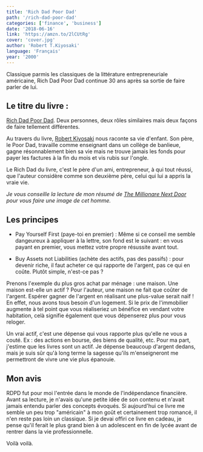 ```yaml
---
title: 'Rich Dad Poor Dad'
path: '/rich-dad-poor-dad'
categories: ['finance', 'business']
date: '2018-06-16'
link: 'https://amzn.to/2lCUtRg'
cover: 'cover.jpg'
author: 'Robert T.Kiyosaki'
language: 'Français'
year: '2000'
---
```


Classique parmis les classiques de la littérature entrepreneuriale américaine, Rich Dad Poor Dad continue 30 ans après sa sortie de faire parler de lui.

## Le titre du livre :

[Rich Dad Poor Dad](http://amazon.fr). Deux personnes, deux rôles similaires mais deux façons de faire tellement différentes.

Au travers du livre, [Robert Kiyosaki](https://fr.wikipedia.org/wiki/Robert_Kiyosaki) nous raconte sa vie d'enfant. Son père, le Poor Dad, travaille comme enseignant dans un collège de banlieue, gagne résonnablement bien sa vie mais ne trouve jamais les fonds pour payer les factures à la fin du mois et vis rubis sur l'ongle.

Le Rich Dad du livre, c'est le père d'un ami, entrepreneur, à qui tout réussi, que l'auteur considère comme son deuxième père, celui qui lui a appris la vraie vie.

*Je vous conseille la lecture de mon résumé de [The Millionare Next Door](/the-millionaire-next-door) pour vous faire une image de cet homme.*

## Les principes

- Pay Yourself First (paye-toi en premier) : Même si ce conseil me semble dangeureux à appliquer à la lettre, son fond est le suivant : en vous payant en premier, vous mettez votre propre résussite avant tout.


- Buy Assets not Liabilities (achète des actifs, pas des passifs) : pour devenir riche, il faut acheter ce qui rapporte de l'argent, pas ce qui en coûte. Plutôt simple, n'est-ce pas ?

Prenons l'exemple du plus gros achat par ménage : une maison. Une maison est-elle un actif ? Pour l'auteur, une maison ne fait que coûter de l'argent. Espérer gagner de l'argent en réalisant une plus-value serait naïf ! En effet, nous avons tous besoin d'un logement. Si le prix de l'immobilier augmente à tel point que vous réaliseriez un bénéfice en vendant votre habitation, celà signifie également que vous dépenserez plus pour vous reloger.

Un vrai actif, c'est une dépense qui vous rapporte plus qu'elle ne vous a couté. Ex : des actions en bourse, des biens de qualité, etc. Pour ma part, j'estime que les livres sont un actif. Je dépense beaucoup d'argent dedans, mais je suis sûr qu'à long terme la sagesse qu'ils m'enseigneront me permettront de vivre une vie plus épanouie.

## Mon avis

RDPD fut pour moi l'entrée dans le monde de l'indépendance financière. Avant sa lecture, je n'avais qu'une petite idée de son contenu et n'avait jamais entendu parler des concepts évoqués. Si aujourd'hui ce livre me semble un peu trop "américain" à mon goût et certainement trop romancé, il n'en reste pas loin un classique. Si je devai offiri ce livre en cadeau, je pense qu'il ferait le plus grand bien à un adolescent en fin de lycée avant de rentrer dans la vie professionnelle.

Voilà voilà.